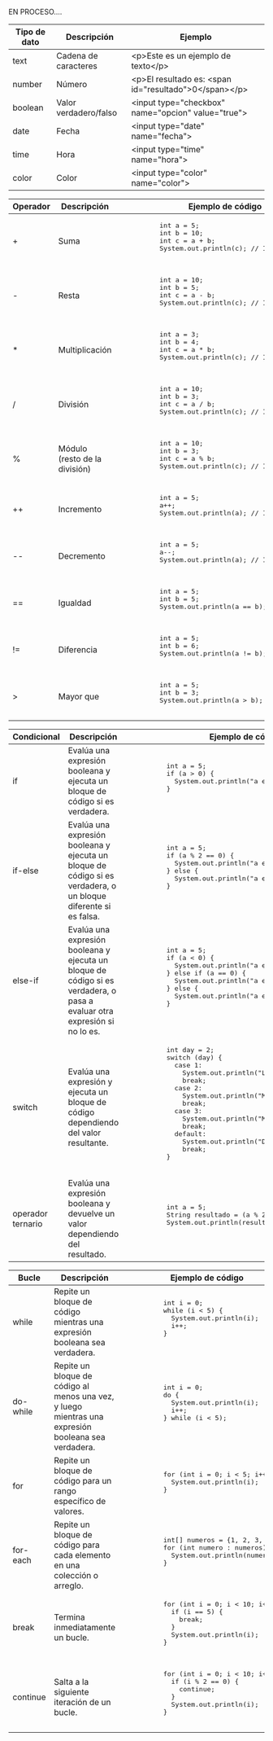 EN PROCESO....

<table>
  <thead>
    <tr>
      <th>Tipo de dato</th>
      <th>Descripción</th>
      <th>Ejemplo</th>
    </tr>
  </thead>
  <tbody>
    <tr>
      <td>text</td>
      <td>Cadena de caracteres</td>
      <td>&lt;p&gt;Este es un ejemplo de texto&lt;/p&gt;</td>
    </tr>
    <tr>
      <td>number</td>
      <td>Número</td>
      <td>&lt;p&gt;El resultado es: &lt;span id="resultado"&gt;0&lt;/span&gt;&lt;/p&gt;</td>
    </tr>
    <tr>
      <td>boolean</td>
      <td>Valor verdadero/falso</td>
      <td>&lt;input type="checkbox" name="opcion" value="true"&gt;</td>
    </tr>
    <tr>
      <td>date</td>
      <td>Fecha</td>
      <td>&lt;input type="date" name="fecha"&gt;</td>
    </tr>
    <tr>
      <td>time</td>
      <td>Hora</td>
      <td>&lt;input type="time" name="hora"&gt;</td>
    </tr>
    <tr>
      <td>color</td>
      <td>Color</td>
      <td>&lt;input type="color" name="color"&gt;</td>
    </tr>
  </tbody>
</table>

<table>
  <thead>
    <tr>
      <th>Operador</th>
      <th>Descripción</th>
      <th>Ejemplo de código</th>
    </tr>
  </thead>
  <tbody>
    <tr>
      <td>+</td>
      <td>Suma</td>
      <td>
        <pre>
          int a = 5;
          int b = 10;
          int c = a + b;
          System.out.println(c); // Imprime 15
        </pre>
      </td>
    </tr>
    <tr>
      <td>-</td>
      <td>Resta</td>
      <td>
        <pre>
          int a = 10;
          int b = 5;
          int c = a - b;
          System.out.println(c); // Imprime 5
        </pre>
      </td>
    </tr>
    <tr>
      <td>*</td>
      <td>Multiplicación</td>
      <td>
        <pre>
          int a = 3;
          int b = 4;
          int c = a * b;
          System.out.println(c); // Imprime 12
        </pre>
      </td>
    </tr>
    <tr>
      <td>/</td>
      <td>División</td>
      <td>
        <pre>
          int a = 10;
          int b = 3;
          int c = a / b;
          System.out.println(c); // Imprime 3
        </pre>
      </td>
    </tr>
    <tr>
      <td>%</td>
      <td>Módulo (resto de la división)</td>
      <td>
        <pre>
          int a = 10;
          int b = 3;
          int c = a % b;
          System.out.println(c); // Imprime 1
        </pre>
      </td>
    </tr>
    <tr>
      <td>++</td>
      <td>Incremento</td>
      <td>
        <pre>
          int a = 5;
          a++;
          System.out.println(a); // Imprime 6
        </pre>
      </td>
    </tr>
    <tr>
      <td>--</td>
      <td>Decremento</td>
      <td>
        <pre>
          int a = 5;
          a--;
          System.out.println(a); // Imprime 4
        </pre>
      </td>
    </tr>
    <tr>
      <td>==</td>
      <td>Igualdad</td>
      <td>
        <pre>
          int a = 5;
          int b = 5;
          System.out.println(a == b); // Imprime true
        </pre>
      </td>
    </tr>
    <tr>
      <td>!=</td>
      <td>Diferencia</td>
      <td>
        <pre>
          int a = 5;
          int b = 6;
          System.out.println(a != b); // Imprime true
        </pre>
      </td>
    </tr>
    <tr>
      <td>&gt;</td>
      <td>Mayor que</td>
      <td>
        <pre>
          int a = 5;
          int b = 3;
          System.out.println(a > b); // Imprime true
        </pre>
      </td>
    </tr>
  </tbody>
</table>

<table>
  <thead>
    <tr>
      <th>Condicional</th>
      <th>Descripción</th>
      <th>Ejemplo de código</th>
    </tr>
  </thead>
  <tbody>
    <tr>
      <td>if</td>
      <td>Evalúa una expresión booleana y ejecuta un bloque de código si es verdadera.</td>
      <td>
        <pre>
          int a = 5;
          if (a &gt; 0) {
            System.out.println("a es positivo");
          }
        </pre>
      </td>
    </tr>
    <tr>
      <td>if-else</td>
      <td>Evalúa una expresión booleana y ejecuta un bloque de código si es verdadera, o un bloque diferente si es falsa.</td>
      <td>
        <pre>
          int a = 5;
          if (a % 2 == 0) {
            System.out.println("a es par");
          } else {
            System.out.println("a es impar");
          }
        </pre>
      </td>
    </tr>
    <tr>
      <td>else-if</td>
      <td>Evalúa una expresión booleana y ejecuta un bloque de código si es verdadera, o pasa a evaluar otra expresión si no lo es.</td>
      <td>
        <pre>
          int a = 5;
          if (a &lt; 0) {
            System.out.println("a es negativo");
          } else if (a == 0) {
            System.out.println("a es cero");
          } else {
            System.out.println("a es positivo");
          }
        </pre>
      </td>
    </tr>
    <tr>
      <td>switch</td>
      <td>Evalúa una expresión y ejecuta un bloque de código dependiendo del valor resultante.</td>
      <td>
        <pre>
          int day = 2;
          switch (day) {
            case 1:
              System.out.println("Lunes");
              break;
            case 2:
              System.out.println("Martes");
              break;
            case 3:
              System.out.println("Miércoles");
              break;
            default:
              System.out.println("Día desconocido");
              break;
          }
        </pre>
      </td>
    </tr>
    <tr>
      <td>operador ternario</td>
      <td>Evalúa una expresión booleana y devuelve un valor dependiendo del resultado.</td>
      <td>
        <pre>
          int a = 5;
          String resultado = (a % 2 == 0) ? "par" : "impar";
          System.out.println(resultado); // Imprime "impar"
        </pre>
      </td>
    </tr>
  </tbody>
</table>
<table>
  <thead>
    <tr>
      <th>Bucle</th>
      <th>Descripción</th>
      <th>Ejemplo de código</th>
    </tr>
  </thead>
  <tbody>
    <tr>
      <td>while</td>
      <td>Repite un bloque de código mientras una expresión booleana sea verdadera.</td>
      <td>
        <pre>
          int i = 0;
          while (i &lt; 5) {
            System.out.println(i);
            i++;
          }
        </pre>
      </td>
    </tr>
    <tr>
      <td>do-while</td>
      <td>Repite un bloque de código al menos una vez, y luego mientras una expresión booleana sea verdadera.</td>
      <td>
        <pre>
          int i = 0;
          do {
            System.out.println(i);
            i++;
          } while (i &lt; 5);
        </pre>
      </td>
    </tr>
    <tr>
      <td>for</td>
      <td>Repite un bloque de código para un rango específico de valores.</td>
      <td>
        <pre>
          for (int i = 0; i &lt; 5; i++) {
            System.out.println(i);
          }
        </pre>
      </td>
    </tr>
    <tr>
      <td>for-each</td>
      <td>Repite un bloque de código para cada elemento en una colección o arreglo.</td>
      <td>
        <pre>
          int[] numeros = {1, 2, 3, 4, 5};
          for (int numero : numeros) {
            System.out.println(numero);
          }
        </pre>
      </td>
    </tr>
    <tr>
      <td>break</td>
      <td>Termina inmediatamente un bucle.</td>
      <td>
        <pre>
          for (int i = 0; i &lt; 10; i++) {
            if (i == 5) {
              break;
            }
            System.out.println(i);
          }
        </pre>
      </td>
    </tr>
    <tr>
      <td>continue</td>
      <td>Salta a la siguiente iteración de un bucle.</td>
      <td>
        <pre>
          for (int i = 0; i &lt; 10; i++) {
            if (i % 2 == 0) {
              continue;
            }
            System.out.println(i);
          }
        </pre>
      </td>
    </tr>
  </tbody>
</table>
